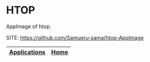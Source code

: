 # HTOP

 AppImage of htop. 

 SITE: https://github.com/Samueru-sama/htop-AppImage

 | [Applications](https://portable-linux-apps.github.io/apps.html) | [Home](https://portable-linux-apps.github.io)
 | --- | --- |
